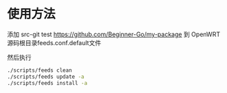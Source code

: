 # 使用方法


添加 src-git test https://github.com/Beginner-Go/my-package 到 OpenWRT源码根目录feeds.conf.default文件

然后执行

```bash
./scripts/feeds clean
./scripts/feeds update -a
./scripts/feeds install -a
```
